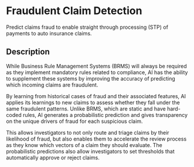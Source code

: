 # Fraudulent Claim Detection
Predict claims fraud to enable straight through processing (STP) of payments to auto insurance claims.

## Description
While Business Rule Management Systems (BRMS) will always be required as they implement mandatory rules related to compliance, AI has the ability to supplement these systems by improving the accuracy of predicting which incoming claims are fraudulent.

By learning from historical cases of fraud and their associated features, AI applies its learnings to new claims to assess whether they fall under the same fraudulent patterns. Unlike BRMS, which are static and have hard-coded rules, AI generates a probabilistic prediction and gives transparency on the unique drivers of fraud for each suspicious claim.

This allows investigators to not only route and triage claims by their likelihood of fraud, but also enables them to accelerate the review process as they know which vectors of a claim they should evaluate. The probabilistic predictions also allow investigators to set thresholds that automatically approve or reject claims.